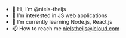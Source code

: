 - 👋 Hi, I’m @niels-theijs
- 👀 I’m interested in JS web applications
- 🌱 I’m currently learning Node.js, React.js
- 📫 How to reach me nielstheijs@icloud.com

<!---
niels-theijs/niels-theijs is a ✨ special ✨ repository because its `README.md` (this file) appears on your GitHub profile.
You can click the Preview link to take a look at your changes.
--->
